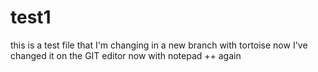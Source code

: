 # test1
this is a test file
that I'm changing
in a new branch
with tortoise
now I've changed it on the GIT editor
now with notepad ++
again